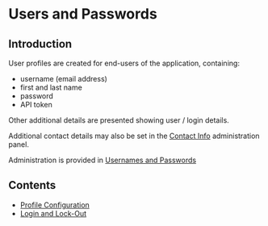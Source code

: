 # Users and Passwords

## Introduction

User profiles are created for end-users of the application, containing:

- username (email address)
- first and last name
- password
- API token

Other additional details are presented showing user / login details.

Additional contact details may also be set in the [Contact Info](../contact_infos/0_introduction.md) administration panel.

Administration is provided in [Usernames and Passwords](/admin/manage_users)

## Contents

- [Profile Configuration](user_profile_configuration.md)
- [Login and Lock-Out](login_and_lockout.md)